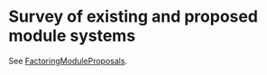# Survey of existing and proposed module systems

See [FactoringModuleProposals](FactoringModuleProposals.md).
